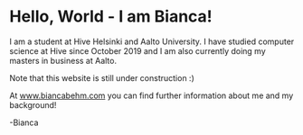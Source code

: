# Hello, World - I am Bianca!

I am a student at Hive Helsinki and Aalto University. I have studied computer science at Hive since October 2019 and I am also currently doing my masters in business at Aalto. 

Note that this website is still under construction :)

At www.biancabehm.com you can find further information about me and my background!

-Bianca

